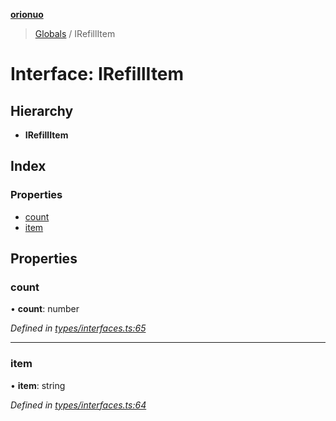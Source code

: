 **[orionuo](../README.md)**

> [Globals](../globals.md) / IRefillItem

# Interface: IRefillItem

## Hierarchy

* **IRefillItem**

## Index

### Properties

* [count](irefillitem.md#count)
* [item](irefillitem.md#item)

## Properties

### count

•  **count**: number

*Defined in [types/interfaces.ts:65](https://github.com/msviha/orionuo/blob/6aeb0e0/src/types/interfaces.ts#L65)*

___

### item

•  **item**: string

*Defined in [types/interfaces.ts:64](https://github.com/msviha/orionuo/blob/6aeb0e0/src/types/interfaces.ts#L64)*
